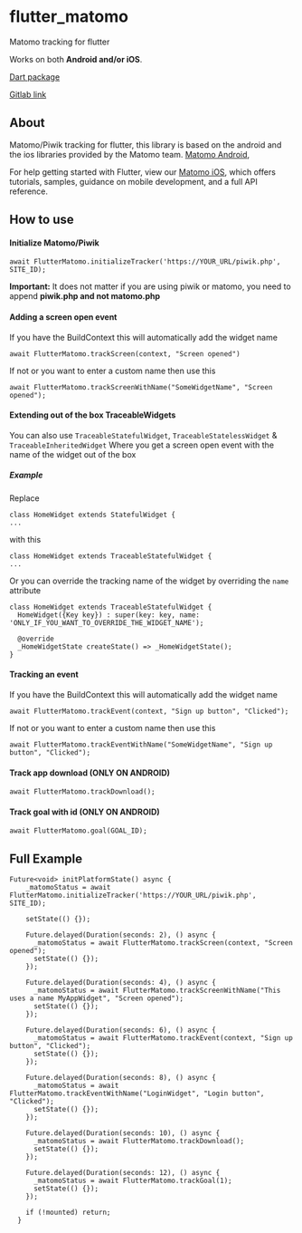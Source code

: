 # flutter_matomo

Matomo tracking for flutter

Works on both **Android and/or iOS**.

[Dart package](https://pub.dev/packages/flutter_matomo)

[Gitlab link](https://gitlab.com/petleo-and-iatros-opensource/flutter_matomo)

## About

Matomo/Piwik tracking for flutter, this library is based on the android and the ios libraries provided by the Matomo team.
[Matomo Android](https://github.com/matomo-org/matomo-sdk-android/),

For help getting started with Flutter, view our 
[Matomo iOS](https://github.com/matomo-org/matomo-sdk-ios), which offers tutorials, 
samples, guidance on mobile development, and a full API reference.

## How to use 

#### Initialize Matomo/Piwik

```$xslt
await FlutterMatomo.initializeTracker('https://YOUR_URL/piwik.php', SITE_ID);
```

 **Important:** It does not matter if you are using piwik or matomo, you need to append **piwik.php and not matomo.php**

 
#### Adding a screen open event

If you have the BuildContext this will automatically add the widget name

```$xslt
await FlutterMatomo.trackScreen(context, "Screen opened")
``` 

If not or you want to enter a custom name then use this 

```$xslt
await FlutterMatomo.trackScreenWithName("SomeWidgetName", "Screen opened");
```

#### Extending out of the box TraceableWidgets

You can also use `TraceableStatefulWidget`, `TraceableStatelessWidget` & `TraceableInheritedWidget` Where you get a screen open event with the name of the widget out of the box

##### Example

Replace 
```$xslt
class HomeWidget extends StatefulWidget {
...
```
with this
```$xslt
class HomeWidget extends TraceableStatefulWidget {
...
```

Or you can override the tracking name of the widget by overriding the `name` attribute
```$xslt
class HomeWidget extends TraceableStatefulWidget {
  HomeWidget({Key key}) : super(key: key, name: 'ONLY_IF_YOU_WANT_TO_OVERRIDE_THE_WIDGET_NAME');

  @override
  _HomeWidgetState createState() => _HomeWidgetState();
}
```


#### Tracking an event

If you have the BuildContext this will automatically add the widget name

```$xslt
await FlutterMatomo.trackEvent(context, "Sign up button", "Clicked");
``` 

If not or you want to enter a custom name then use this 

```$xslt
await FlutterMatomo.trackEventWithName("SomeWidgetName", "Sign up button", "Clicked");
```



#### Track app download (ONLY ON ANDROID)

```$xslt
await FlutterMatomo.trackDownload();
``` 



#### Track goal with id (ONLY ON ANDROID)

```$xslt
await FlutterMatomo.goal(GOAL_ID);
```



## Full Example

```$xslt
Future<void> initPlatformState() async {
    _matomoStatus = await FlutterMatomo.initializeTracker('https://YOUR_URL/piwik.php', SITE_ID);

    setState(() {});

    Future.delayed(Duration(seconds: 2), () async {
      _matomoStatus = await FlutterMatomo.trackScreen(context, "Screen opened");
      setState(() {});
    });

    Future.delayed(Duration(seconds: 4), () async {
      _matomoStatus = await FlutterMatomo.trackScreenWithName("This uses a name MyAppWidget", "Screen opened");
      setState(() {});
    });

    Future.delayed(Duration(seconds: 6), () async {
      _matomoStatus = await FlutterMatomo.trackEvent(context, "Sign up button", "Clicked");
      setState(() {});
    });

    Future.delayed(Duration(seconds: 8), () async {
      _matomoStatus = await FlutterMatomo.trackEventWithName("LoginWidget", "Login button", "Clicked");
      setState(() {});
    });

    Future.delayed(Duration(seconds: 10), () async {
      _matomoStatus = await FlutterMatomo.trackDownload();
      setState(() {});
    });

    Future.delayed(Duration(seconds: 12), () async {
      _matomoStatus = await FlutterMatomo.trackGoal(1);
      setState(() {});
    });

    if (!mounted) return;
  }
``` 



